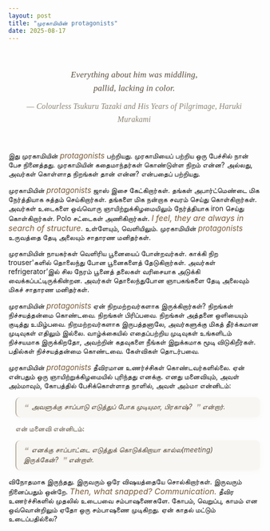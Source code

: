 ```yaml
---
layout: post
title: "முரகாமியின் protagonists"
date: 2025-08-17
---
```


<style>
  .custom-quote {
    font-family: Georgia,serif;
    margin: 2.5em auto 2.5em auto;
    padding: 0.5em 0.5em 0.5em 0.5em;
    background: none;
    border: none;
    text-align: center;
    font-size: 1.22em;
    font-style: italic;
    color: #5a4e3d;
    max-width: 600px;
    line-height: 1.6;
    letter-spacing: 0.01em;
    position: relative;
  }
  .custom-quote .quote-author {
    display: block;
    font-size: 0.98em;
    font-style: normal;
    color: #8c8372;
    margin-top: 0.7em;
    text-align: center;
    letter-spacing: 0.02em;
  }
  .custom-quote .quote-flourish {
    display: block;
    width: 2.5em;
    margin: 0.7em auto 0.7em auto;
    border-bottom: 1.5px solid #d6cfc2;
    opacity: 0.5;
  }
  .custom-convo {
    border-left: 2px solid #b8b0a3;
    margin: 1em 0 1em 1em;
    padding: 0.7em 1em;
    background: #f8f6f2;
    font-style: italic;
    font-weight: 400;
    color: #5a4e3d;
    border-radius: 0.7em;
    box-shadow: 0 2px 8px rgba(180,170,150,0.07);
    position: relative;
    font-size: 1em;
  }
  .custom-convo .quote-icon {
    font-size: 1.2em;
    color: #b8b0a3;
    margin-right: 0.4em;
    vertical-align: middle;
  }
  .custom-convo .quote-close {
    font-size: 1.2em;
    color: #b8b0a3;
    margin-left: 0.4em;
    vertical-align: middle;
  }
  @media (max-width: 600px) {
    .custom-quote {
      font-size: 1em;
      max-width: 98vw;
      padding: 0.3em 0.2em 0.3em 0.2em;
    }
    .custom-quote .quote-author {
      font-size: 0.85em;
    }
    .custom-convo {
      font-size: 0.92em;
      padding: 0.5em 0.5em;
    }
    .post-title, h1, h2, h3, h4 {
      font-size: 1.15em !important;
    }
    body, p, li, span {
      font-size: 0.98em !important;
    }
  }
  @media (prefers-color-scheme: dark) {
    .custom-quote, .custom-convo {
      background: #222 !important;
      color: #e0d8c0 !important;
      border-left-color: #8c8372 !important;
      box-shadow: 0 2px 8px rgba(80,70,50,0.13);
    }
    .custom-quote span, .custom-convo span {
      color: #cbbfa0 !important;
    }
    .custom-convo .quote-icon, .custom-convo .quote-close {
      color: #8c8372 !important;
    }
  }
</style>


<blockquote class="custom-quote">
  <span style="display:block; font-style:italic; margin-bottom:0.5em;">Everything about him was middling,<br>pallid, lacking in color.</span>
  <span style="display:block; margin-top:0.5em; color:#8c8372;">
    &mdash; <span style="font-style:italic; font-size:0.92em;">Colourless Tsukuru Tazaki and His Years of Pilgrimage, Haruki Murakami</span>
  </span>
</blockquote>
இது முரகாமியின் <span style="font-style:italic; font-size:1.08em; color:#7a5c3a;">protagonists</span> பற்றியது. முரகாமியைப் பற்றிய ஒரு பேச்சில் நான் பேச நினைத்தது. முரகாமியின் கதைமாந்தர்கள் கொண்டுள்ள நிறம் என்ன? அல்லது, அவர்கள் கொள்ளாத நிறங்கள் தான் என்ன? என்பதைப் பற்றியது.

முரகாமியின் <span style="font-style:italic; font-size:1.08em; color:#7a5c3a;">protagonists</span> ஜாஸ் இசை கேட்கிறார்கள். தங்கள் அபார்ட்மெண்டை மிக நேர்த்தியாக சுத்தம் செய்கிறார்கள். தங்களை மிக நன்றாக சவரம் செய்து கொள்கிறார்கள். அவர்கள் உடைகளை ஒவ்வொரு ஞாயிற்றுக்கிழமையிலும் நேர்த்தியாக iron செய்து கொள்கிறார்கள். Polo சட்டைகள் அணிகிறார்கள். <span style="font-style:italic; color:#7a5c3a; font-size:1.15em;">I feel, they are always in search of structure.</span> உள்ளேயும், வெளியிலும். முரகாமியின் <span style="font-style:italic; font-size:1.08em; color:#7a5c3a;">protagonists</span> உருவத்தை தேடி அலையும் சாதாரண மனிதர்கள்.

முரகாமியின் நாயகர்கள் வெளிரிய பூனையைப் போன்றவர்கள். காக்கி நிற trouser'களில் தொலைந்து போன பூனைகளைத் தேடுகிறார்கள். அவர்கள் refrigerator’இல் சில நேரம் பூனைத் தலைகள் வரிசையாக அடுக்கி வைக்கப்பட்டிருக்கின்றன. அவர்கள் தொலைந்துபோன ஞாபகங்களை தேடி அலைவும் மிகச் சாதாரண மனிதர்கள்.

முரகாமியின் <span style="font-style:italic; font-size:1.08em; color:#7a5c3a;">protagonists</span> ஏன் நிறமற்றவர்களாக இருக்கிறார்கள்? நிறங்கள் நிச்சயத்தன்மை கொண்டவை. நிறங்கள் பிரிப்பவை. நிறங்கள் அத்தனை ஒளியையும் குடித்து உமிழ்பவை. நிறமற்றவர்களாக இருபத்தனாலே, அவர்களுக்கு மிகத் தீர்க்கமான முடிவுகள் எதிலும் இல்லை. வாழ்க்கையில் எதைப்பற்றிய முடிவுகள் உங்களிடம் நிச்சயமாக இருக்கிறதோ, அவற்றின் கதவுகளை நீங்கள் இறுக்கமாக மூடி விடுகிறீர்கள். பதில்கள் நிச்சயத்தன்மை கொண்டவை. கேள்விகள் தொடர்பவை.

முரகாமியின் <span style="font-style:italic; font-size:1.08em; color:#7a5c3a;">protagonists</span> தீவிரமான உணர்ச்சிகள் கொண்டவர்களில்லை. ஏன் என்பதும் ஒரு ஞாயிற்றுக்கிழமையில் புரிந்தது எனக்கு. எனது மனைவியும், அவள் அம்மாவும், கோபத்தில் பேசிக்கொள்ளாத நாளில், அவள் அம்மா என்னிடம்:

<div class="custom-convo">
  <span><span class="quote-icon">❝</span>அவளுக்கு சாப்பாடு எடுத்துப் போக முடியுமா, பிரகாஷ்?<span class="quote-close">❞</span></span> என்றார்.
</div>

<span style="font-weight:500; color:#6a5e4d; margin-left:1em;">என் மனைவி என்னிடம்:</span>

<div class="custom-convo" style="margin:0.5em 0 1em 1em;">
  <span><span class="quote-icon">❝</span>எனக்கு சாப்பாட்டை எடுத்துக் கொடுக்கிறாயா கால்ல(meeting) இருக்கேன்?<span class="quote-close">❞</span></span> என்றாள்.
</div>

விநோதமாக இருந்தது. இருவரும் ஒரே விஷயத்தையே சொல்கிறார்கள். இருவரும் நினைப்பதும் ஒன்றே. <span style="font-style:italic; color:#7a5c3a; font-size:1.15em;">Then, what snapped? Communication.</span> தீவிர உணர்ச்சிகளில் முதலில் உடைபவை சம்பாஷணைகளே. கோபம், வெறுப்பு, காமம் என ஒவ்வொன்றிலும் ஏதோ ஒரு சம்பாஷணை முடிகிறது. ஏன் காதல் மட்டும் உடைப்பதில்லை?

<div style="margin-bottom:12.5em;"></div>
